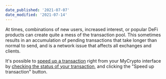 ```yaml
---
date_published: '2021-07-07'
date_modified: '2021-07-14'
---
```


At times, combinations of new users, increased interest, or popular DeFi products can create quite a mess of the transaction pool. This sometimes results in an accumulation of pending transactions that take longer than normal to send, and is a network issue that affects all exchanges and clients.

It's possible to [speed up a transaction](/how-to/sending/how-to-speed-up-a-transaction) right from your MyCrypto interface by [checking the status of your transaction](/how-to/sending/checking-the-status-of-a-transaction), and clicking the "Speed up transaction" button.
